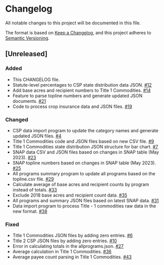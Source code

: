 # Changelog

All notable changes to this project will be documented in this file.

The format is based on [Keep a Changelog](https://keepachangelog.com/en/1.0.0/),
and this project adheres to [Semantic Versioning](https://semver.org/spec/v2.0.0.html).

## [Unreleased]

### Added

- This CHANGELOG file.
- Statute-level percentages to CSP state distribution data
  JSON. [#12](https://github.com/policy-design-lab/data-import/issues/12)
- Add base acres and recipient numbers to Title 1
  Commodities. [#14](https://github.com/policy-design-lab/data-import/issues/14)
- Feature to parse topline numbers and generate updated JSON
  documents. [#21](https://github.com/policy-design-lab/data-import/issues/21)
- Code to process crop insurance data and JSON files. [#19](https://github.com/policy-design-lab/data-import/issues/19)

### Changed

- CSP data import program to update the category names and generate updated JSON
  files. [#4](https://github.com/policy-design-lab/data-import/issues/4)
- Title 1 Commodities code and JSON files based on new CSV
  file. [#9](https://github.com/policy-design-lab/data-import/issues/9)
- Title 1 Commodities state distribution JSON structure for bar
  chart. [#7](https://github.com/policy-design-lab/data-import/issues/7)
- SNAP data CSV and JSON files based on changes in SNAP table (May
  2023). [#23](https://github.com/policy-design-lab/data-import/issues/23)
- SNAP topline numbers based on changes in SNAP table (May
  2023). [#25](https://github.com/policy-design-lab/data-import/issues/25)
- All programs summary program to update all programs based on the topline.csv
  file. [#29](https://github.com/policy-design-lab/data-import/issues/29)
- Calculate average of base acres and recipient counts by program instead of
  totals. [#33](https://github.com/policy-design-lab/data-import/issues/33)
- Exclude 2018 base acres and recipient count data. [#35](https://github.com/policy-design-lab/data-import/issues/35)
- All programs and summary JSON files based on latest SNAP
  data. [#31](https://github.com/policy-design-lab/data-import/issues/31)
- Data import program to process Title - 1 commodities raw data in the new
  format. [#38](https://github.com/policy-design-lab/data-import/issues/38)

### Fixed

- Title 1 Commodities JSON files by adding zero entries. [#6](https://github.com/policy-design-lab/data-import/issues/6)
- Title 2 CSP JSON files by adding zero entries. [#10](https://github.com/policy-design-lab/data-import/issues/10)
- Error in calculating totals in the allprograms.json. [#27](https://github.com/policy-design-lab/data-import/issues/27)
- Average calculation in Title 1 Commodities. [#36](https://github.com/policy-design-lab/data-import/issues/36)
- Average payee count parsing in Title 1 Commodities. [#43](https://github.com/policy-design-lab/data-import/issues/43)
